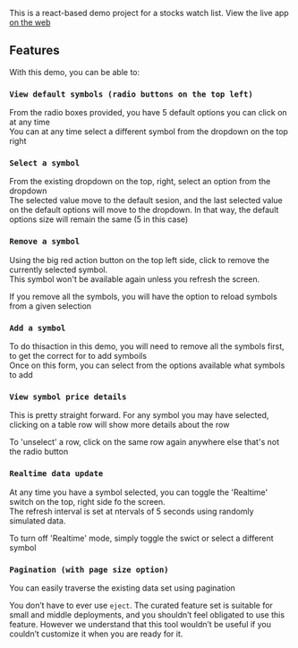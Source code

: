 This is a react-based demo project for a stocks watch list. View the live app [on the web](https://csb-xsdmn.vercel.app/)

## Features

With this demo, you can be able to:

### `View default symbols (radio buttons on the top left)`

From the radio boxes provided, you have 5 default options you can click on at any time<br />
You can at any time select a different symbol from the dropdown on the top right

### `Select a symbol`

From the existing dropdown on the top, right, select an option from the dropdown<br />
The selected value move to the default sesion, and the last selected value on the default options will
move to the dropdown. In that way, the default options size will remain the same (5 in this case)

### `Remove a symbol`

Using the big red action button on the top left side, click to remove the currently selected symbol.<br />
This symbol won't be available again unless you refresh the screen.

If you remove all the symbols, you will have the option to reload symbols from a given selection

### `Add a symbol`

To do thisaction in this demo, you will need to remove all the symbols first, to get the correct for to add symboils<br />
Once on this form, you can select from the options available what symbols to add

### `View symbol price details`

This is pretty straight forward. For any symbol you may have selected, clicking on a table row will show more details about the row<br />

To 'unselect' a row, click on the same row again anywhere else that's not the radio button

### `Realtime data update`

At any time you have a symbol selected, you can toggle the 'Realtime' switch on the top, right side fo the screen.<br />
The refresh interval is set at ntervals of 5 seconds using randomly simulated data.<br />

To turn off 'Realtime' mode, simply toggle the swict or select a different symbol

### `Pagination (with page size option)`

You can easily traverse the existing data set using pagination

You don’t have to ever use `eject`. The curated feature set is suitable for small and middle deployments, and you shouldn’t feel obligated to use this feature. However we understand that this tool wouldn’t be useful if you couldn’t customize it when you are ready for it.



